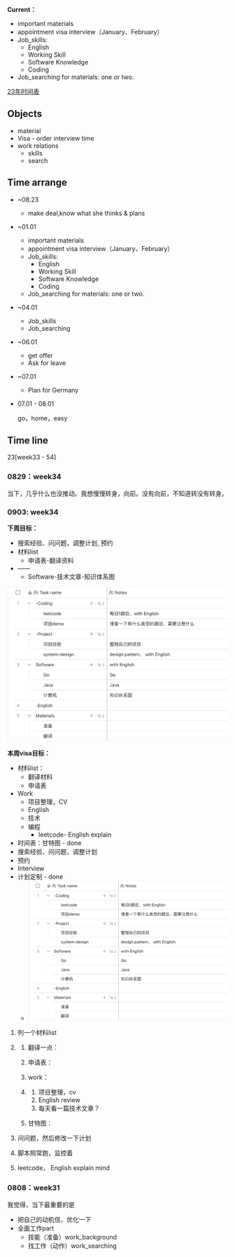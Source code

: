 **Current：**

- important materials
- appointment visa interview（January、February）
- Job_skills:
  - English
  - Working Skill
  - Software Knowledge
  - Coding
- Job_searching for materials: one or two.



[23年时间表](https://www.feishu.cn/docx/L4O4dMRkyo3dRExjblUcmS9fnuf)





## Objects

- material
- Visa - order interview time
- work relations
  - skills
  - search





## Time arrange

- ~08.23
  - make deal,know what she thinks & plans

- ~01.01
  - important materials
  - appointment visa interview（January、February）
  - Job_skills:
    - English
    - Working Skill
    - Software Knowledge
    - Coding
  - Job_searching for materials: one or two.

- ~04.01
  - Job_skills
  - Job_searching

- ~06.01
  - get offer
  - Ask for leave

- ~07.01

  - Plan for Germany

- 07.01 - 08.01

  go，home，easy



## Time line

23[week33 - 54]





### 0829：week34

当下，几乎什么也没推动。我想慢慢转身，向前。没有向前，不知道转没有转身。







### 0903: week34

**下周目标：**

- 搜索经验、问问题，调整计划, 预约
- 材料list
  - 申请表-翻译资料
- ——
  - Software-技术文章-知识体系图

![23_todo_list](README.assets/23_todo_list.png)





**本周visa目标：**

- 材料list：
  - 翻译材料
  - 申请表
- Work
  - 项目整理，CV
  - English
  - 技术
  - 编程
    - leetcode- English explain
- 时间表：甘特图 - done
- 搜索经验、问问题，调整计划
- 预约
- Interview
- 计划定制 - done
  - ![23_todo_list](README.assets/23_todo_list.png)




1. 列一个材料list

2. 1. 翻译一点：

   2. 申请表：

   3. work：

   4. 1. 项目整理，cv
      2. English review
      3. 每天看一篇技术文章？

   5. 甘特图：

3. 问问题，然后修改一下计划

4. 脚本照常跑，监控着

5. leetcode， English explain mind

   





### 0808：week31

我觉得，当下最重要的是

- 把自己的动机信，优化一下
- 全面工作part
  - 技能（准备）work_background
  - 找工作（动作）work_searching


























​    
